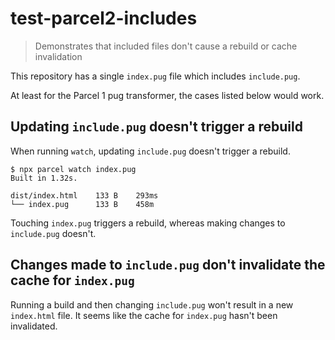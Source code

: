 # test-parcel2-includes

> Demonstrates that included files don't cause a rebuild or cache invalidation

This repository has a single `index.pug` file
which includes `include.pug`.

At least for the Parcel 1 pug transformer,
the cases listed below would work.

## Updating `include.pug` doesn't trigger a rebuild

When running `watch`, updating `include.pug` doesn't trigger a rebuild.

```shell
$ npx parcel watch index.pug
Built in 1.32s.

dist/index.html    133 B    293ms
└── index.pug      133 B    458m
```

Touching `index.pug` triggers a rebuild,
whereas making changes to `include.pug` doesn't.

## Changes made to `include.pug` don't invalidate the cache for `index.pug`

Running a build and then changing `include.pug`
won't result in a new `index.html` file.
It seems like the cache for `index.pug` hasn't been invalidated.

